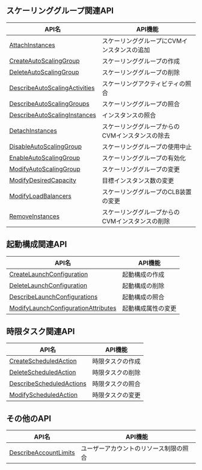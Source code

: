 ## スケーリンググループ関連API

| API名 | API機能 |
|---------|---------|
| [AttachInstances](/document/api/377/20441) | スケーリンググループにCVMインスタンスの追加 |
| [CreateAutoScalingGroup](/document/api/377/20440) | スケーリンググループの作成 |
| [DeleteAutoScalingGroup](/document/api/377/20439) | スケーリンググループの削除 |
| [DescribeAutoScalingActivities](/document/api/377/31735) | スケーリングアクティビティの照合 |
| [DescribeAutoScalingGroups](/document/api/377/20438) | スケーリンググループの照合 |
| [DescribeAutoScalingInstances](/document/api/377/20437) | インスタンスの照合 |
| [DetachInstances](/document/api/377/20436) | スケーリンググループからのCVMインスタンスの除去 |
| [DisableAutoScalingGroup](/document/api/377/20435) | スケーリンググループの使用中止 |
| [EnableAutoScalingGroup](/document/api/377/20434) | スケーリンググループの有効化 |
| [ModifyAutoScalingGroup](/document/api/377/20433) | スケーリンググループの変更 |
| [ModifyDesiredCapacity](/document/api/377/20432) | 目標インスタンス数の変更 |
| [ModifyLoadBalancers](/document/api/377/32868) | スケーリンググループのCLB装置の変更 |
| [RemoveInstances](/document/api/377/20431) | スケーリンググループからのCVMインスタンスの削除 |

## 起動構成関連API

| API名 | API機能 |
|---------|---------|
| [CreateLaunchConfiguration](/document/api/377/20447) | 起動構成の作成 |
| [DeleteLaunchConfiguration](/document/api/377/20446) | 起動構成の削除 |
| [DescribeLaunchConfigurations](/document/api/377/20445) | 起動構成の照合 |
| [ModifyLaunchConfigurationAttributes](/document/api/377/31298) | 起動構成属性の変更 |

## 時限タスク関連API

| API名 | API機能 |
|---------|---------|
| [CreateScheduledAction](/document/api/377/20452) | 時限タスクの作成 |
| [DeleteScheduledAction](/document/api/377/20451) | 時限タスクの削除 |
| [DescribeScheduledActions](/document/api/377/20450) | 時限タスクの照合 |
| [ModifyScheduledAction](/document/api/377/20449) | 時限タスクの変更 |

## その他のAPI

| API名 | API機能 |
|---------|---------|
| [DescribeAccountLimits](/document/api/377/20443) | ユーザーアカウントのリソース制限の照合 |


